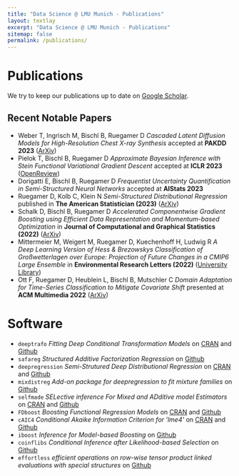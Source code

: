 ```yaml
---
title: "Data Science @ LMU Munich - Publications"
layout: textlay
excerpt: "Data Science @ LMU Munich - Publications"
sitemap: false
permalink: /publications/
---
```



# Publications

We try to keep our publications up to date on [Google Scholar](https://scholar.google.de/citations?user=_DYguksAAAAJ).

## Recent Notable Papers

* Weber T, Ingrisch M, Bischl B, Ruegamer D *Cascaded Latent Diffusion Models for High-Resolution Chest X-ray Synthesis* accepted at **PAKDD 2023** ([ArXiv](https://arxiv.org/abs/2303.11224))
* Pielok T, Bischl B, Ruegamer D *Approximate Bayesian Inference with Stein Functional Variational Gradient Descent* accepted at **ICLR 2023** ([OpenReview](https://openreview.net/forum?id=a2-aoqmeYM4))
* Dorigatti E, Bischl B, Ruegamer D *Frequentist Uncertainty Quantification in Semi-Structured Neural Networks* accepted at **AIStats 2023** 
* Ruegamer D, Kolb C, Klein N *Semi-Structured Distributional Regression* published in **The American Statistician (2023)** ([ArXiv](https://arxiv.org/pdf/2002.05777.pdf))
* Schalk D, Bischl B, Ruegamer D *Accelerated Componentwise Gradient Boosting using Efficient Data Representation and Momentum-based Optimization* in **Journal of Computational and Graphical Statistics (2022)** ([ArXiv](https://arxiv.org/abs/2110.03513))
* Mittermeier M, Weigert M, Ruegamer D, Kuechenhoff H, Ludwig R *A Deep Learning Version of Hess & Brezowskys Classification of Großwetterlagen over Europe: Projection of Future Changes in a CMIP6 Large Ensemble* in **Environmental Research Letters (2022)** ([University Library](https://epub.ub.uni-muenchen.de/93788/1/Mittermeier_2022_Environ._Res._Lett._17_084021.pdf))
* Ott F, Ruegamer D, Heublein L, Bischl B, Mutschler C *Domain Adaptation for Time-Series Classification to Mitigate Covariate Shift* presented at **ACM Multimedia 2022** ([ArXiv](https://arxiv.org/abs/2204.03342))


# Software

+ `deeptrafo` *Fitting Deep Conditional Transformation Models* on [CRAN](https://cran.r-project.org/web/packages/deeptrafo/index.html) and [Github](https://github.com/neural-structured-additive-learning/deeptrafo)
+ `safareg` *Structured Additive Factorization Regression* on [Github](https://github.com/neural-structured-additive-learning/safareg)
+ `deepregression` *Semi-Strutured Deep Distributional Regression* on [CRAN](https://cran.r-project.org/web/packages/deepregression/index.html) and [Github](https://github.com/neural-structured-additive-learning/deepregression/)
+ `mixdistreg` *Add-on package for deepregression to fit mixture families* on [Github](https://github.com/neural-structured-additive-learning/mixdistreg)
+ `selfmade`  *SELective inference For Mixed and ADditive model Estimators* on [CRAN](https://cran.r-project.org/web/packages/selfmade/index.html) and [Github](https://github.com/davidruegamer/selfmade/)
+ `FDboost`  *Boosting Functional Regression Models* on [CRAN](https://cran.r-project.org/web/packages/FDboost/index.html) and [Github](https://github.com/boost-R/FDboost)
+ `cAIC4`  *Conditional Akaike Information Criterion for 'lme4'* on [CRAN](https://cran.r-project.org/web/packages/cAIC4/index.html) and [Github](https://github.com/davidruegamer/cAIC4dev)
+ `iboost`  *Inference for Model-based Boosting* on [Github](https://github.com/davidruegamer/iboost)
+ `coinflibs`  *Conditional Inference after Likelihood-based Selection* on [Github](https://github.com/davidruegamer/coinflibs)
+ `effortless`  *efficient operations on row-wise tensor product linked evaluations with special structures* on [Github](https://github.com/davidruegamer/effortless)



&nbsp;
&nbsp;
